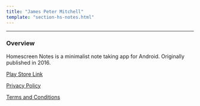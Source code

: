 ```yaml
---
title: "James Peter Mitchell"
template: "section-hs-notes.html"
---
```


---

### Overview 

Homescreen Notes is a minimalist note taking app for Android. Originally published in 2016. 

[Play Store Link](https://play.google.com/store/apps/details?id=com.james_mitchell.homescreen_notes_v2)

[Privacy Policy](@/hs-notes/privacy.md) 

[Terms and Conditions](@/hs-notes/terms.md)